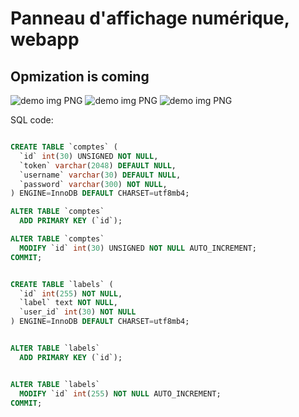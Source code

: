 # Panneau d'affichage numérique, webapp
## Opmization is coming 

![demo img PNG](./demo/demo.png)
![demo img PNG](./demo/demo1.png)
![demo img PNG](./demo/demo2.png)

SQL code:
```SQL

CREATE TABLE `comptes` (
  `id` int(30) UNSIGNED NOT NULL,
  `token` varchar(2048) DEFAULT NULL,
  `username` varchar(30) DEFAULT NULL,
  `password` varchar(300) NOT NULL,
) ENGINE=InnoDB DEFAULT CHARSET=utf8mb4;

ALTER TABLE `comptes`
  ADD PRIMARY KEY (`id`);

ALTER TABLE `comptes`
  MODIFY `id` int(30) UNSIGNED NOT NULL AUTO_INCREMENT;
COMMIT;


CREATE TABLE `labels` (
  `id` int(255) NOT NULL,
  `label` text NOT NULL,
  `user_id` int(30) NOT NULL
) ENGINE=InnoDB DEFAULT CHARSET=utf8mb4;


ALTER TABLE `labels`
  ADD PRIMARY KEY (`id`);


ALTER TABLE `labels`
  MODIFY `id` int(255) NOT NULL AUTO_INCREMENT;
COMMIT;

```
